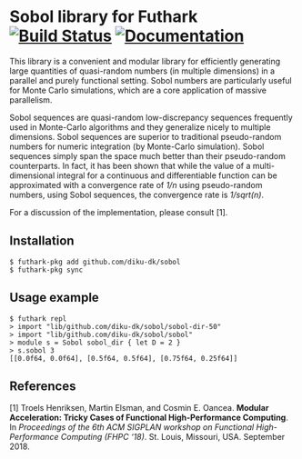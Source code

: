 # Sobol library for Futhark [![Build Status](https://travis-ci.org/diku-dk/sobol.svg?branch=master)](https://travis-ci.org/diku-dk/sobol) [![Documentation](https://futhark-lang.org/pkgs/github.com/diku-dk/sobol/status.svg)](https://futhark-lang.org/pkgs/github.com/diku-dk/sobol/latest/)

This library is a convenient and modular library for efficiently
generating large quantities of quasi-random numbers (in multiple
dimensions) in a parallel and purely functional setting.  Sobol
numbers are particularly useful for Monte Carlo simulations, which are
a core application of massive parallelism.

Sobol sequences are quasi-random low-discrepancy sequences frequently
used in Monte-Carlo algorithms and they generalize nicely to multiple
dimensions.  Sobol sequences are superior to traditional pseudo-random
numbers for numeric integration (by Monte-Carlo simulation).  Sobol
sequences simply span the space much better than their pseudo-random
counterparts. In fact, it has been shown that while the value of a
multi-dimensional integral for a continuous and differentiable
function can be approximated with a convergence rate of _1/n_ using
pseudo-random numbers, using Sobol sequences, the convergence rate is
_1/sqrt(n)_.

For a discussion of the implementation, please consult [1].

## Installation

```
$ futhark-pkg add github.com/diku-dk/sobol
$ futhark-pkg sync
```

## Usage example

```
$ futhark repl
> import "lib/github.com/diku-dk/sobol/sobol-dir-50"
> import "lib/github.com/diku-dk/sobol/sobol"
> module s = Sobol sobol_dir { let D = 2 }
> s.sobol 3
[[0.0f64, 0.0f64], [0.5f64, 0.5f64], [0.75f64, 0.25f64]]
```

## References

[1] Troels Henriksen, Martin Elsman, and Cosmin E. Oancea. __Modular
Acceleration: Tricky Cases of Functional High-Performance
Computing__. In _Proceedings of the 6th ACM SIGPLAN workshop on
Functional High-Performance Computing (FHPC ‘18)_. St. Louis, Missouri,
USA. September 2018.
